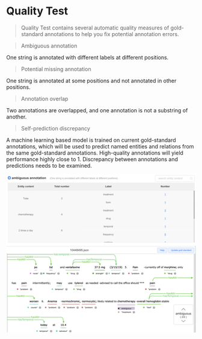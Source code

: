 # Quality Test

> Quality Test contains several automatic quality measures of gold-standard annotations to help you fix potential annotation errors.

> Ambiguous annotation

One string is annotated with different labels at different positions.

<!-- [demo video](https://youtu.be/xxxxx':include :type=iframe width=100% height=400px') -->

> Potential missing annotation

One string is annotated at some positions and not annotated in other positions.

<!-- [demo video](https://youtu.be/xxxxx':include :type=iframe width=100% height=400px') -->


> Annotation overlap

Two annotations are overlapped, and one annotation is not a substring of another.

<!-- [demo video](https://youtu.be/xxxxx':include :type=iframe width=100% height=400px') -->


> Self-prediction discrepancy

A machine learning based model is trained on current gold-standard annotations, which will be used to predict named entities and relations from the same gold-standard annotations. High-quality annotations will yield performance highly close to 1. Discrepancy between annotations and predictions needs to be examined.

![logo]( ../_images/ambiguous.png )
![logo]( ../_images/potential_error.png )

